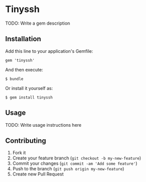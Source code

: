 # Tinyssh

TODO: Write a gem description

## Installation

Add this line to your application's Gemfile:

    gem 'tinyssh'

And then execute:

    $ bundle

Or install it yourself as:

    $ gem install tinyssh

## Usage

TODO: Write usage instructions here

## Contributing

1. Fork it
2. Create your feature branch (`git checkout -b my-new-feature`)
3. Commit your changes (`git commit -am 'Add some feature'`)
4. Push to the branch (`git push origin my-new-feature`)
5. Create new Pull Request

